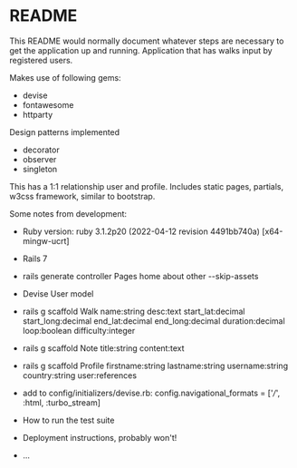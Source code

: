 # README

This README would normally document whatever steps are necessary to get the
application up and running.
Application that has walks input by registered users. 

Makes use of following gems: 
- devise
- fontawesome
- httparty

Design patterns implemented
+ decorator 
+ observer
+ singleton
 
This has a 1:1 relationship user and profile. Includes static pages, partials, w3css framework, similar to bootstrap. 

Some notes from development:

* Ruby version: ruby 3.1.2p20 (2022-04-12 revision 4491bb740a) [x64-mingw-ucrt]

* Rails 7

* rails generate controller Pages home about other --skip-assets

* Devise User model

* rails g scaffold Walk name:string desc:text start_lat:decimal start_long:decimal end_lat:decimal end_long:decimal duration:decimal loop:boolean difficulty:integer

* rails g scaffold Note title:string content:text

* rails g scaffold Profile firstname:string lastname:string username:string country:string user:references

* add to config/initializers/devise.rb: config.navigational_formats = ['*/*', :html, :turbo_stream]

* How to run the test suite

* Deployment instructions, probably won't!

* ...
